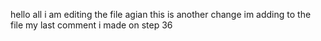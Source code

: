 hello all
i am editing the file agian
this is another change im adding to the file
my last comment i made on step 36
